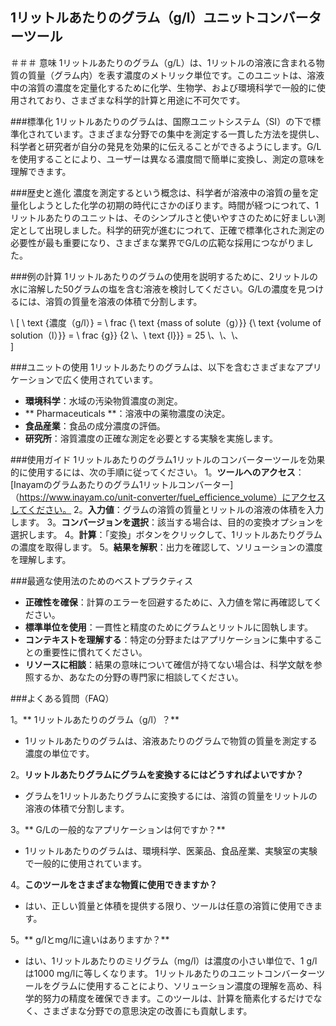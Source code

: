 ## 1リットルあたりのグラム（g/l）ユニットコンバーターツール

＃＃＃ 意味
1リットルあたりのグラム（g/L）は、1リットルの溶液に含まれる物質の質量（グラム内）を表す濃度のメトリック単位です。このユニットは、溶液中の溶質の濃度を定量化するために化学、生物学、および環境科学で一般的に使用されており、さまざまな科学的計算と用途に不可欠です。

###標準化
1リットルあたりのグラムは、国際ユニットシステム（SI）の下で標準化されています。さまざまな分野での集中を測定する一貫した方法を提供し、科学者と研究者が自分の発見を効果的に伝えることができるようにします。G/Lを使用することにより、ユーザーは異なる濃度間で簡単に変換し、測定の意味を理解できます。

###歴史と進化
濃度を測定するという概念は、科学者が溶液中の溶質の量を定量化しようとした化学の初期の時代にさかのぼります。時間が経つにつれて、1リットルあたりのユニットは、そのシンプルさと使いやすさのために好ましい測定として出現しました。科学的研究が進むにつれて、正確で標準化された測定の必要性が最も重要になり、さまざまな業界でG/Lの広範な採用につながりました。

###例の計算
1リットルあたりのグラムの使用を説明するために、2リットルの水に溶解した50グラムの塩を含む溶液を検討してください。G/Lの濃度を見つけるには、溶質の質量を溶液の体積で分割します。

\ [
\ text {濃度（g/l）} = \ frac {\ text {mass of solute（g）}} {\ text {volume of solution（l）}} = \ frac {g}} {2 \、\ text {l}}} = 25 \、\、\、\
\]

###ユニットの使用
1リットルあたりのグラムは、以下を含むさまざまなアプリケーションで広く使用されています。
-  **環境科学**：水域の汚染物質濃度の測定。
-  ** Pharmaceuticals **：溶液中の薬物濃度の決定。
-  **食品産業**：食品の成分濃度の評価。
-  **研究所**：溶質濃度の正確な測定を必要とする実験を実施します。

###使用ガイド
1リットルあたりのグラム1リットルのコンバーターツールを効果的に使用するには、次の手順に従ってください。
1。**ツールへのアクセス**：[Inayamのグラムあたりのグラム1リットルコンバーター]（https://www.inayam.co/unit-converter/fuel_efficience_volume）にアクセスしてください。
2。**入力値**：グラムの溶質の質量とリットルの溶液の体積を入力します。
3。**コンバージョンを選択**：該当する場合は、目的の変換オプションを選択します。
4。**計算**：「変換」ボタンをクリックして、1リットルあたりグラムの濃度を取得します。
5。**結果を解釈**：出力を確認して、ソリューションの濃度を理解します。

###最適な使用法のためのベストプラクティス
-  **正確性を確保**：計算のエラーを回避するために、入力値を常に再確認してください。
-  **標準単位を使用**：一貫性と精度のためにグラムとリットルに固執します。
-  **コンテキストを理解する**：特定の分野またはアプリケーションに集中することの重要性に慣れてください。
-  **リソースに相談**：結果の意味について確信が持てない場合は、科学文献を参照するか、あなたの分野の専門家に相談してください。

###よくある質問（FAQ）

1。** 1リットルあたりのグラム（g/l）？**
-  1リットルあたりのグラムは、溶液あたりのグラムで物質の質量を測定する濃度の単位です。

2。**リットルあたりグラムにグラムを変換するにはどうすればよいですか？**
- グラムを1リットルあたりグラムに変換するには、溶質の質量をリットルの溶液の体積で分割します。

3。** G/Lの一般的なアプリケーションは何ですか？**
-  1リットルあたりのグラムは、環境科学、医薬品、食品産業、実験室の実験で一般的に使用されています。

4。**このツールをさまざまな物質に使用できますか？**
- はい、正しい質量と体積を提供する限り、ツールは任意の溶質に使用できます。

5。** g/lとmg/lに違いはありますか？**
- はい、1リットルあたりのミリグラム（mg/l）は濃度の小さい単位で、1 g/lは1000 mg/lに等しくなります。 1リットルあたりのユニットコンバーターツールをグラムに使用することにより、ソリューション濃度の理解を高め、科学的努力の精度を確保できます。このツールは、計算を簡素化するだけでなく、さまざまな分野での意思決定の改善にも貢献します。